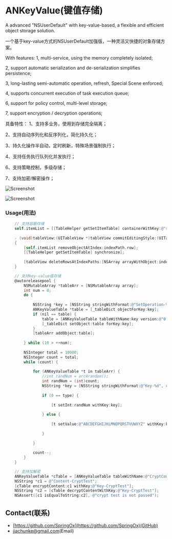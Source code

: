 ANKeyValue(键值存储)
=========

A advanced "NSUserDefault" with key-value-based, a flexible and efficient object storage solution.

一个基于key-value方式的NSUserDefault加强版，一种灵活又快捷的对象存储方案。

With features:
1, multi-service, using the memory completely isolated;

2, support automatic serialization and de-serialization simplifies persistence;

3, long-lasting semi-automatic operation, refresh, Special Scene enforced;

4, supports concurrent execution of task execution queue;

6, support for policy control, multi-level storage;

7, support encryption / decryption operations;

具备特性：
1、支持多业务，使用到存储完全隔离；

2、支持自动序列化和反序列化，简化持久化；

3、持久化操作半自动，定时刷新，特殊场景强制执行；

4、支持任务执行队列化并发执行；

6、支持策略控制，多级存储；

7、支持加密/解密操作；


![Screenshot](https://www.dropbox.com/s/zfjdwvmow3c30lq/ANKeyValue-1.png?dl=0)

![Screenshot](https://www.dropbox.com/s/r8iauikm21bdwxe/ANKeyValue-2.png?dl=0)



### Usage(用法)

``` objective-c
    // 支持容器存储
    self.itemList = [[TableHelper getSetItemTable] containerWithKey:@"setItemList"];
    
    - (void)tableView:(UITableView *)tableView commitEditingStyle:(UITableViewCellEditingStyle)editingStyle forRowAtIndexPath:(NSIndexPath *)indexPath
    {
        [self.itemList removeObjectAtIndex:indexPath.row];
        [[TableHelper getSetItemTable] synchronize];
        
        [tableView deleteRowsAtIndexPaths:[NSArray arrayWithObject:indexPath] withRowAnimation:UITableViewRowAnimationLeft];
    }
```

``` objective-c
    // 支持key-value值存储
    @autoreleasepool {
        NSMutableArray *tableArr = [NSMutableArray array];
        int num = 0;
        do {
            
            NSString *key = [NSString stringWithFormat:@"SetOperation-%d", num];
            ANKeyValueTable *table = [_tableDict objectForKey:key];
            if (nil == table) {
                table = [ANKeyValueTable tableWithName:key version:@"0.0.9" resumable:YES];
                [_tableDict setObject:table forKey:key];
            }
            [tableArr addObject:table];
            
        } while (10 > ++num);
        
        NSInteger total = 10000;
        NSInteger count = total;
        while (count) {
            
            for (ANKeyValueTable *t in tableArr) {
                //int randNum = arc4random();
                int randNum = (int)count;
                NSString *key = [NSString stringWithFormat:@"Key-%d", randNum];
                
                if (0 == type) {
                    
                    [t setInt:randNum withKey:key];
                
                } else {
                
                    [t setValue:@"ABCDEFGHIJKLMNOPQRSTVUWXYZ" withKey:key];
                    
                }
                
            }
            
            count--;
        }
    }
```

``` objective-c
    // 支持加解密
    ANKeyValueTable *cTable = [ANKeyValueTable tableWithName:@"CryptContentTest" version:@"0.0.1" resumable:YES];
    NSString *c1 = @"Content-CryptTest";
    [cTable encryptContent:c1 withKey:@"Key-CryptTest"];
    NSString *c2 = [cTable decryptContentWithKey:@"Key-CryptTest"];
    NSAssert([c1 isEqualToString:c2], @"crypt test is not passed");
```

## Contact(联系)

- [https://github.com/SpringOx](https://github.com/SpringOx)(GitHub)
- [jiachunke@gmail.com](jiachunke@gmail.com)(Email)



